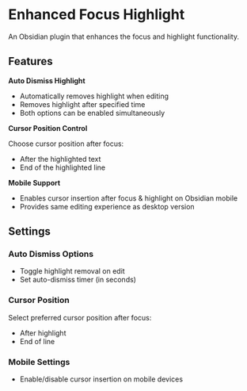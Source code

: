
# Enhanced Focus Highlight

An Obsidian plugin that enhances the focus and highlight functionality.

## Features

**Auto Dismiss Highlight**

- Automatically removes highlight when editing
- Removes highlight after specified time
- Both options can be enabled simultaneously

**Cursor Position Control**

Choose cursor position after focus:

- After the highlighted text
- End of the highlighted line

**Mobile Support**

- Enables cursor insertion after focus & highlight on Obsidian mobile
- Provides same editing experience as desktop version

## Settings

### Auto Dismiss Options

- Toggle highlight removal on edit
- Set auto-dismiss timer (in seconds)

### Cursor Position

Select preferred cursor position after focus:

- After highlight
- End of line

### Mobile Settings

- Enable/disable cursor insertion on mobile devices

